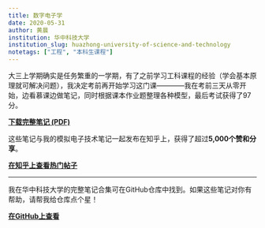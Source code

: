 ```yaml
---
title: 数字电子学
date: 2020-05-31
author: 黄晨
institution: 华中科技大学
institution_slug: huazhong-university-of-science-and-technology
notetags: ["工程", "本科生课程"]
---
```


大三上学期确实是任务繁重的一学期，有了之前学习工科课程的经验（学会基本原理就可解决问题），我决定考前再开始学习这门课————我在考前三天从零开始，边看慕课边做笔记，同时根据课本作业题整理各种模型，最后考试获得了97分。

[**下载完整笔记 (PDF)**](/notes/digital-electronics/pdf/digital-electronics.pdf)

这些笔记与我的模拟电子技术笔记一起发布在知乎上，获得了超过**5,000个赞和分享**。

[**在知乎上查看热门帖子**](https://zhuanlan.zhihu.com/p/341567917)

---

我在华中科技大学的完整笔记合集可在GitHub仓库中找到。如果这些笔记对你有帮助，请帮我给仓库点个星！

[**在GitHub上查看**](https://github.com/chenx820/HUST-course-notes)

